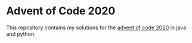 # Advent of Code 2020
This repository contains my solutions for the [advent of code 2020](https://www.adventofcode.com/) in java and python.

